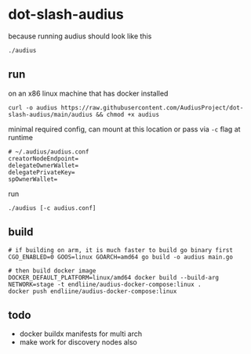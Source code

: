 # dot-slash-audius

because running audius should look like this
```
./audius
```

## run

on an x86 linux machine that has docker installed
```
curl -o audius https://raw.githubusercontent.com/AudiusProject/dot-slash-audius/main/audius && chmod +x audius
```

minimal required config, can mount at this location or pass via `-c` flag at runtime
```
# ~/.audius/audius.conf
creatorNodeEndpoint=
delegateOwnerWallet=
delegatePrivateKey=
spOwnerWallet=
```

run
```
./audius [-c audius.conf]
```

## build

```
# if building on arm, it is much faster to build go binary first
CGO_ENABLED=0 GOOS=linux GOARCH=amd64 go build -o audius main.go

# then build docker image
DOCKER_DEFAULT_PLATFORM=linux/amd64 docker build --build-arg NETWORK=stage -t endliine/audius-docker-compose:linux .
docker push endliine/audius-docker-compose:linux
```

## todo

- docker buildx manifests for multi arch
- make work for discovery nodes also
